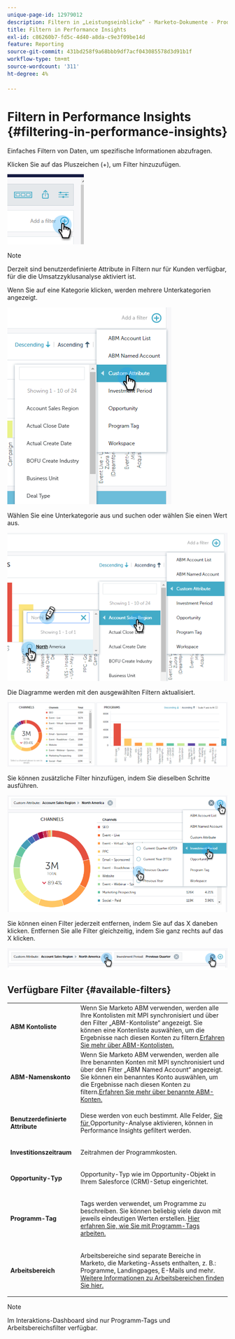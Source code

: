 ```yaml
---
unique-page-id: 12979012
description: Filtern in „Leistungseinblicke“ - Marketo-Dokumente - Produktdokumentation
title: Filtern in Performance Insights
exl-id: c86260b7-fd5c-4d40-a8da-c9e3f09be14d
feature: Reporting
source-git-commit: 431bd258f9a68bbb9df7acf043085578d3d91b1f
workflow-type: tm+mt
source-wordcount: '311'
ht-degree: 4%

---
```


# Filtern in Performance Insights {#filtering-in-performance-insights}

Einfaches Filtern von Daten, um spezifische Informationen abzufragen.

Klicken Sie auf das Pluszeichen (+), um Filter hinzuzufügen.

![](assets/1-1.png)

>[!NOTE]
>
>Derzeit sind benutzerdefinierte Attribute in Filtern nur für Kunden verfügbar, für die die Umsatzzyklusanalyse aktiviert ist.

Wenn Sie auf eine Kategorie klicken, werden mehrere Unterkategorien angezeigt.

![](assets/two-1.png)

Wählen Sie eine Unterkategorie aus und suchen oder wählen Sie einen Wert aus.

![](assets/three.png)

Die Diagramme werden mit den ausgewählten Filtern aktualisiert.

![](assets/four-1.png)

Sie können zusätzliche Filter hinzufügen, indem Sie dieselben Schritte ausführen.

![](assets/five.png)

Sie können einen Filter jederzeit entfernen, indem Sie auf das X daneben klicken. Entfernen Sie alle Filter gleichzeitig, indem Sie ganz rechts auf das X klicken.

![](assets/6-2.png)

## Verfügbare Filter {#available-filters}

<table> 
 <tbody> 
  <tr> 
   <td colspan="1"><strong>ABM Kontoliste</strong></td> 
   <td colspan="1">Wenn Sie Marketo ABM verwenden, werden alle Ihre Kontolisten mit MPI synchronisiert und über den Filter „ABM-Kontoliste“ angezeigt. Sie können eine Kontenliste auswählen, um die Ergebnisse nach diesen Konten zu filtern.<a href="https://docs.marketo.com/display/public/DOCS/Account-Based+Web+Marketing+with+ABM" rel="nofollow">Erfahren Sie mehr über ABM-Kontolisten.</a></td> 
  </tr> 
  <tr> 
   <td colspan="1"><strong>ABM-Namenskonto</strong></td> 
   <td colspan="1">Wenn Sie Marketo ABM verwenden, werden alle Ihre benannten Konten mit MPI synchronisiert und über den Filter „ABM Named Account“ angezeigt. Sie können ein benanntes Konto auswählen, um die Ergebnisse nach diesen Konten zu filtern.<a href="https://docs.marketo.com/x/eaCt" rel="nofollow">Erfahren Sie mehr über benannte ABM-Konten.</a></td> 
  </tr> 
  <tr> 
   <td colspan="1"><strong>Benutzerdefinierte Attribute</strong></td> 
   <td colspan="1"><p>Diese werden von euch bestimmt. Alle Felder, <a href="/help/marketo/product-docs/reporting/revenue-cycle-analytics/revenue-tools/enabling-custom-field-sync-for-revenue-cycle-analytics.md" rel="nofollow"> Sie für </a> Opportunity-Analyse aktivieren, können in Performance Insights gefiltert werden.</p></td> 
  </tr> 
  <tr> 
   <td colspan="1"><p><strong>Investitionszeitraum</strong></p></td> 
   <td colspan="1"><p>Zeitrahmen der Programmkosten.</p></td> 
  </tr> 
  <tr> 
   <td colspan="1"><p><strong>Opportunity-Typ</strong></p></td> 
   <td colspan="1"><p>Opportunity-Typ wie im Opportunity-Objekt in Ihrem Salesforce (CRM)-Setup eingerichtet.</p></td> 
  </tr> 
  <tr> 
   <td><p><strong>Programm-Tag</strong></p></td> 
   <td><p>Tags werden verwendet, um Programme zu beschreiben. Sie können beliebig viele davon mit jeweils eindeutigen Werten erstellen. <a href="/help/marketo/product-docs/administration/tags/create-a-new-program-tag-and-tag-values.md" rel="nofollow">Hier erfahren Sie, wie Sie mit Programm-Tags arbeiten.</a></p></td> 
  </tr> 
  <tr> 
   <td><strong>Arbeitsbereich</strong></td> 
   <td><p>Arbeitsbereiche sind separate Bereiche in Marketo, die Marketing-Assets enthalten, z. B.: Programme, Landingpages, E-Mails und mehr. <a href="/help/marketo/product-docs/administration/workspaces-and-person-partitions/understanding-workspaces-and-person-partitions.md" rel="nofollow">Weitere Informationen zu Arbeitsbereichen finden Sie hier.</a></p></td> 
  </tr> 
 </tbody> 
</table>

>[!NOTE]
>
>Im Interaktions-Dashboard sind nur Programm-Tags und Arbeitsbereichsfilter verfügbar.
